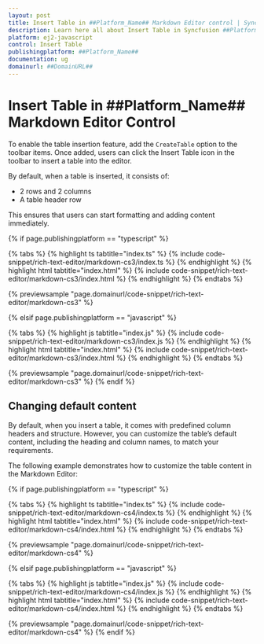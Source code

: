 ```yaml
---
layout: post
title: Insert Table in ##Platform_Name## Markdown Editor control | Syncfusion
description: Learn here all about Insert Table in Syncfusion ##Platform_Name## Markdown Editor control of Syncfusion Essential JS 2 and more.
platform: ej2-javascript
control: Insert Table
publishingplatform: ##Platform_Name##
documentation: ug
domainurl: ##DomainURL##
---
```


# Insert Table in ##Platform_Name## Markdown Editor Control

To enable the table insertion feature, add the `CreateTable` option to the toolbar items. Once added, users can click the Insert Table icon in the toolbar to insert a table into the editor.

By default, when a table is inserted, it consists of:

* 2 rows and 2 columns
* A table header row

This ensures that users can start formatting and adding content immediately.

{% if page.publishingplatform == "typescript" %}

{% tabs %}
{% highlight ts tabtitle="index.ts" %}
{% include code-snippet/rich-text-editor/markdown-cs3/index.ts %}
{% endhighlight %}
{% highlight html tabtitle="index.html" %}
{% include code-snippet/rich-text-editor/markdown-cs3/index.html %}
{% endhighlight %}
{% endtabs %}
        
{% previewsample "page.domainurl/code-snippet/rich-text-editor/markdown-cs3" %}

{% elsif page.publishingplatform == "javascript" %}

{% tabs %}
{% highlight js tabtitle="index.js" %}
{% include code-snippet/rich-text-editor/markdown-cs3/index.js %}
{% endhighlight %}
{% highlight html tabtitle="index.html" %}
{% include code-snippet/rich-text-editor/markdown-cs3/index.html %}
{% endhighlight %}
{% endtabs %}

{% previewsample "page.domainurl/code-snippet/rich-text-editor/markdown-cs3" %}
{% endif %}

## Changing default content

By default, when you insert a table, it comes with predefined column headers and structure. However, you can customize the table’s default content, including the heading and column names, to match your requirements.

The following example demonstrates how to customize the table content in the Markdown Editor:

{% if page.publishingplatform == "typescript" %}

{% tabs %}
{% highlight ts tabtitle="index.ts" %}
{% include code-snippet/rich-text-editor/markdown-cs4/index.ts %}
{% endhighlight %}
{% highlight html tabtitle="index.html" %}
{% include code-snippet/rich-text-editor/markdown-cs4/index.html %}
{% endhighlight %}
{% endtabs %}
        
{% previewsample "page.domainurl/code-snippet/rich-text-editor/markdown-cs4" %}

{% elsif page.publishingplatform == "javascript" %}

{% tabs %}
{% highlight js tabtitle="index.js" %}
{% include code-snippet/rich-text-editor/markdown-cs4/index.js %}
{% endhighlight %}
{% highlight html tabtitle="index.html" %}
{% include code-snippet/rich-text-editor/markdown-cs4/index.html %}
{% endhighlight %}
{% endtabs %}

{% previewsample "page.domainurl/code-snippet/rich-text-editor/markdown-cs4" %}
{% endif %}